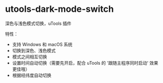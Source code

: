 # utools-dark-mode-switch

深色与浅色模式切换，uTools 插件

特性：

- 支持 Windows 和 macOS 系统
- 切换到深色、浅色模式
- 模式之间相互切换
- 设置时间自动切换（需要先开启，配合 uTools 的 '跟随主程序同时启动' 效果更佳哦）
- 根据经纬度自动切换
